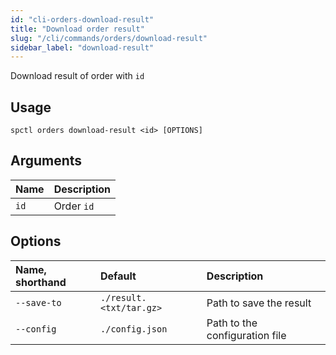 ```yaml
---
id: "cli-orders-download-result"
title: "Download order result"
slug: "/cli/commands/orders/download-result"
sidebar_label: "download-result"
---
```


Download result of order with `id`

## Usage

```
spctl orders download-result <id> [OPTIONS]
```

## Arguments

|**Name**|**Description**|
| :- | :- |
|`id`|Order `id`|

## Options

|**Name, shorthand**|**Default**|**Description**|
| :- | :- | :- |
|`--save-to`|`./result.<txt/tar.gz>`|Path to save the result|
|`--config`|`./config.json`|Path to the configuration file|
